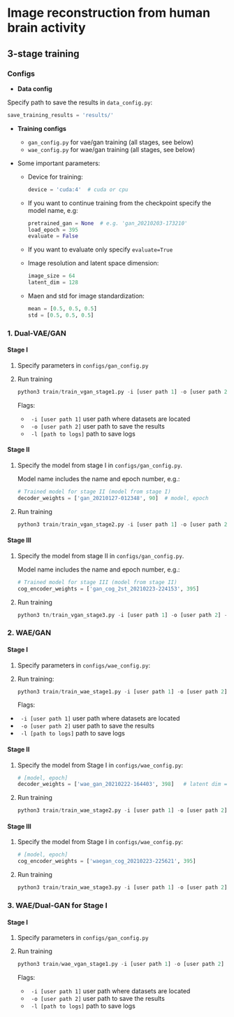 # Image reconstruction from human brain activity 

## 3-stage training 

### Configs

* **Data config**

Specify path to save the results in ```data_config.py```:

```python
save_training_results = 'results/'
```

* **Training configs**

   - ```gan_config.py``` for vae/gan training (all stages, see below)
   - ```wae_config.py``` for wae/gan training (all stages, see below)
    

* Some important parameters:

  - Device for training:
    ```python
    device = 'cuda:4'  # cuda or cpu
    ```
  
  - If you want to continue training from the checkpoint specify the model name, e.g:
    ```python
    pretrained_gan = None  # e.g. 'gan_20210203-173210' 
    load_epoch = 395
    evaluate = False
    ```
    
  - If you want to evaluate only specify ```evaluate=True```
    
  - Image resolution and latent space dimension:
    
    ```python
    image_size = 64
    latent_dim = 128
    ```
    
  - Maen and std for image standardization:
    
    ```python
    mean = [0.5, 0.5, 0.5]
    std = [0.5, 0.5, 0.5]
    ```

### 1. Dual-VAE/GAN 

#### Stage I

1. Specify parameters in ```configs/gan_config.py```

2. Run training

    ```python
    python3 train/train_vgan_stage1.py -i [user path 1] -o [user path 2] -l [path to logs]
    ```
      Flags:
      * ``` -i [user path 1]``` user path where datasets are located 
      * ``` -o [user path 2]``` user path to save the results
      * ``` -l [path to logs]``` path to save logs


#### Stage II

1. Specify the model from stage I in ```configs/gan_config.py```.  
   
   Model name includes the name and epoch number, e.g.:
    ```python
    # Trained model for stage II (model from stage I)
    decoder_weights = ['gan_20210127-012348', 90]  # model, epoch
    ```

2. Run training
    ```python
    python3 train/train_vgan_stage2.py -i [user path 1] -o [user path 2] -l [path to logs]
    ```
   

#### Stage III

1. Specify the model from stage II in ```configs/gan_config.py```. 
   
    Model name includes the name and epoch number, e.g.:
    ```python
    # Trained model for stage III (model from stage II)
    cog_encoder_weights = ['gan_cog_2st_20210223-224153', 395]
    ```

2. Run training
    ```python
    python3 tn/train_vgan_stage3.py -i [user path 1] -o [user path 2] -l [path to logs]
    ```
   
### 2. WAE/GAN


#### Stage I

1. Specify parameters  in ```configs/wae_config.py```:
2. Run training: 

    ```python
    python3 train/train_wae_stage1.py -i [user path 1] -o [user path 2] -l [path to logs]
    ```
     Flags:
  * ``` -i [user path 1]``` user path where datasets are located 
  * ``` -o [user path 2]``` user path to save the results
  * ``` -l [path to logs]``` path to save logs



#### Stage II
    
1. Specify the model from Stage I in ```configs/wae_config.py```:

    ```python
    # [model, epoch]
    decoder_weights = ['wae_gan_20210222-164403', 398]   # latent dim = 128
    ```
2. Run training
    ```python
    python3 train/train_wae_stage2.py -i [user path 1] -o [user path 2] -l [path to logs]
    ```
   
#### Stage III
    
1. Specify the model from Stage I in ```configs/wae_config.py```:

    ```python
    # [model, epoch]
    cog_encoder_weights = ['waegan_cog_20210223-225621', 395]
    ```
2. Run training
    ```python
    python3 train/train_wae_stage3.py -i [user path 1] -o [user path 2] -l [path to logs]
    ```
   
### 3. WAE/Dual-GAN for Stage I

#### Stage I

1. Specify parameters in ```configs/gan_config.py```

2. Run training

    ```python
    python3 train/wae_vgan_stage1.py -i [user path 1] -o [user path 2] -l [path to logs]
    ```
      Flags:
      * ``` -i [user path 1]``` user path where datasets are located 
      * ``` -o [user path 2]``` user path to save the results
      * ``` -l [path to logs]``` path to save logs



